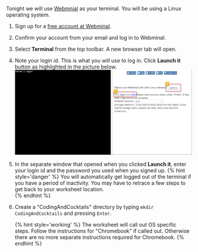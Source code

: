 Tonight we will use [Webmnial](http://www.webminal.org) as your terminal. You will be using a Linux operating system.

1. Sign up for a [free account at Webminal](http://www.webminal.org/register/).

1. Confirm your account from your email and log in to Webminal.

1. Select **Terminal** from the top toolbar. A new browser tab will open.

1. Note your login id. This is what you will use to log in. Click **Launch it** button as highlighted in the picture below.
   ![](images/webminal-login.png)

1. In the separate window that opened when you clicked **Launch it**, enter your login id and the password you used when you signed up.
   {% hint style='danger' %}
You will automatically get logged out of the terminal if you have a period of inactivity. You may have to retrace a few steps to get back to your worksheet location.   
   {% endhint %}

1. Create a "CodingAndCocktails" directory by typing `mkdir CodingAndCocktails` and pressing `Enter`.

    {% hint style='working' %}
The worksheet will call out OS specific steps. Follow the instructions for "Chromebook" if called out. Otherwise there are no more separate instructions required for Chromebook. 
   {% endhint %}

